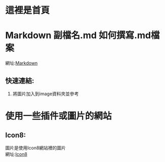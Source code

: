 
# 這裡是首頁

# Markdown 副檔名.md 如何撰寫.md檔案
網址:[Markdown](http://daringfireball.net/projects/markdown/) 
## 快速連結:
1. 將圖片加入到image資料夾並參考




# 使用一些插件或圖片的網站
## Icon8:
圖片是使用Icon8網站裡的圖片  
網址:[Icon8](https://icons8.com)
